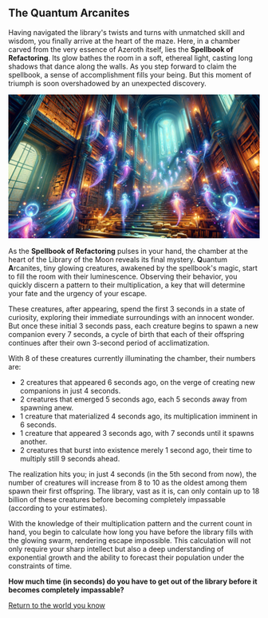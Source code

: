## The Quantum Arcanites

Having navigated the library's twists and turns with unmatched skill and wisdom, you finally arrive at the heart of the
maze. Here, in a chamber carved from the very essence of Azeroth itself, lies the **Spellbook of Refactoring**. Its glow
bathes the room in a soft, ethereal light, casting long shadows that dance along the walls. As you step forward to claim
the spellbook, a sense of accomplishment fills your being. But this moment of triumph is soon overshadowed by an
unexpected discovery.

![quantum-arcanites.png](images%2Fquantum-arcanites.png)

As the **Spellbook of Refactoring** pulses in your hand, the chamber at the heart of the Library of the Moon reveals its
final mystery. **Q**uantum **A**rcanites, tiny glowing creatures, awakened by the spellbook's magic, start to fill the
room with their luminescence. Observing their behavior, you quickly discern a pattern to their multiplication, a key
that will determine your fate and the urgency of your escape.

These creatures, after appearing, spend the first 3 seconds in a state of curiosity, exploring their immediate
surroundings with an innocent wonder. But once these initial 3 seconds pass, each creature begins to spawn a new
companion every 7 seconds, a cycle of birth that each of their offspring continues after their own 3-second period of
acclimatization.

With 8 of these creatures currently illuminating the chamber, their numbers are:

- 2 creatures that appeared 6 seconds ago, on the verge of creating new companions in just 4 seconds.
- 2 creatures that emerged 5 seconds ago, each 5 seconds away from spawning anew.
- 1 creature that materialized 4 seconds ago, its multiplication imminent in 6 seconds.
- 1 creature that appeared 3 seconds ago, with 7 seconds until it spawns another.
- 2 creatures that burst into existence merely 1 second ago, their time to multiply still 9 seconds ahead.

The realization hits you; in just 4 seconds (in the 5th second from now), the number of creatures will increase from 8
to 10 as the oldest among them spawn their first offspring. The library, vast as it is, can only contain up to 18
billion of these creatures before becoming completely impassable (according to your estimates).

With the knowledge of their multiplication pattern and the current count in hand, you begin to calculate how long you
have before the library fills with the glowing swarm, rendering escape impossible. This calculation will not only
require your sharp intellect but also a deep understanding of exponential growth and the ability to forecast their
population under the constraints of time.

**How much time (in seconds) do you have to get out of the library before it becomes completely impassable?**

[Return to the world you know](05-epilogue.md)